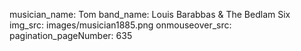 musician_name: Tom
band_name: Louis Barabbas &amp; The Bedlam Six
img_src: images/musician1885.png
onmouseover_src: 
pagination_pageNumber: 635